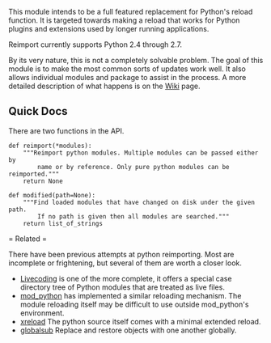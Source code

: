 This module intends to be a full featured replacement for Python's reload function. It is targeted towards making a reload that works for Python plugins and extensions used by longer running applications. 

Reimport currently supports Python 2.4 through 2.7.

By its very nature, this is not a completely solvable problem. The goal of this module is to make the most common sorts of updates work well. It also allows individual modules and package to assist in the process. A more detailed description of what happens is on the [Wiki](https://bitbucket.org/petershinners/reimport/wiki) page.

## Quick Docs

There are two functions in the API.

    def reimport(*modules):
        """Reimport python modules. Multiple modules can be passed either by
            name or by reference. Only pure python modules can be reimported."""
        return None
    
    def modified(path=None):
        """Find loaded modules that have changed on disk under the given path.
            If no path is given then all modules are searched."""
        return list_of_strings 


= Related =

There have been previous attempts at python reimporting. Most are incomplete or frightening, but several of them are worth a closer look.

  * [Livecoding](http://code.google.com/p/livecoding) is one of the more complete, it offers a special case directory tree of Python modules that are treated as live files.
  * [mod_python](http://www.modpython.org) has implemented a similar reloading mechanism. The module reloading itself may be difficult to use outside mod_python's environment.
  * [xreload](http://svn.python.org/projects/sandbox/trunk/xreload) The python source itself comes with a minimal extended reload.
  * [globalsub](http://packages.python.org/globalsub) Replace and restore objects with one another globally.